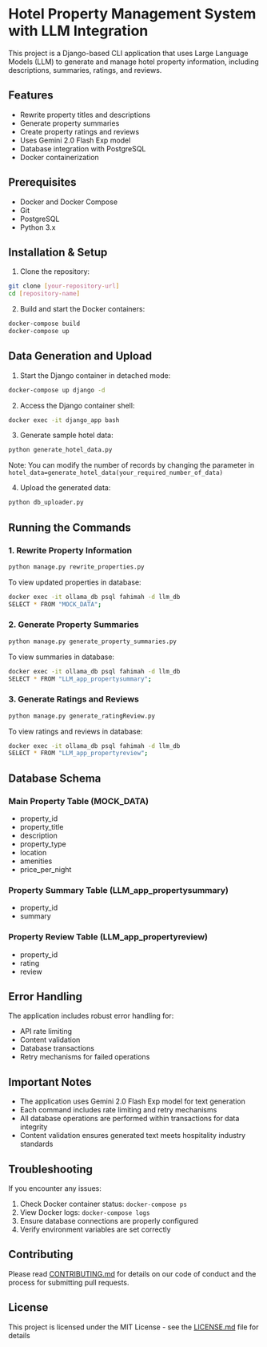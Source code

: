 # Hotel Property Management System with LLM Integration

This project is a Django-based CLI application that uses Large Language Models (LLM) to generate and manage hotel property information, including descriptions, summaries, ratings, and reviews.

## Features

- Rewrite property titles and descriptions
- Generate property summaries
- Create property ratings and reviews
- Uses Gemini 2.0 Flash Exp model
- Database integration with PostgreSQL
- Docker containerization

## Prerequisites

- Docker and Docker Compose
- Git
- PostgreSQL
- Python 3.x

## Installation & Setup

1. Clone the repository:
```bash
git clone [your-repository-url]
cd [repository-name]
```

2. Build and start the Docker containers:
```bash
docker-compose build
docker-compose up
```

## Data Generation and Upload

1. Start the Django container in detached mode:
```bash
docker-compose up django -d
```

2. Access the Django container shell:
```bash
docker exec -it django_app bash
```

3. Generate sample hotel data:
```bash
python generate_hotel_data.py
```
Note: You can modify the number of records by changing the parameter in `hotel_data=generate_hotel_data(your_required_number_of_data)`

4. Upload the generated data:
```bash
python db_uploader.py
```

## Running the Commands

### 1. Rewrite Property Information
```bash
python manage.py rewrite_properties.py
```

To view updated properties in database:
```bash
docker exec -it ollama_db psql fahimah -d llm_db
SELECT * FROM "MOCK_DATA";
```

### 2. Generate Property Summaries
```bash
python manage.py generate_property_summaries.py
```

To view summaries in database:
```bash
docker exec -it ollama_db psql fahimah -d llm_db
SELECT * FROM "LLM_app_propertysummary";
```

### 3. Generate Ratings and Reviews
```bash
python manage.py generate_ratingReview.py
```

To view ratings and reviews in database:
```bash
docker exec -it ollama_db psql fahimah -d llm_db
SELECT * FROM "LLM_app_propertyreview";
```

## Database Schema

### Main Property Table (MOCK_DATA)
- property_id
- property_title
- description
- property_type
- location
- amenities
- price_per_night

### Property Summary Table (LLM_app_propertysummary)
- property_id
- summary

### Property Review Table (LLM_app_propertyreview)
- property_id
- rating
- review

## Error Handling

The application includes robust error handling for:
- API rate limiting
- Content validation
- Database transactions
- Retry mechanisms for failed operations

## Important Notes

- The application uses Gemini 2.0 Flash Exp model for text generation
- Each command includes rate limiting and retry mechanisms
- All database operations are performed within transactions for data integrity
- Content validation ensures generated text meets hospitality industry standards

## Troubleshooting

If you encounter any issues:
1. Check Docker container status: `docker-compose ps`
2. View Docker logs: `docker-compose logs`
3. Ensure database connections are properly configured
4. Verify environment variables are set correctly

## Contributing

Please read [CONTRIBUTING.md](CONTRIBUTING.md) for details on our code of conduct and the process for submitting pull requests.

## License

This project is licensed under the MIT License - see the [LICENSE.md](LICENSE.md) file for details